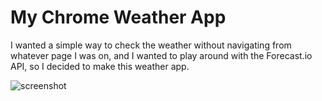 # My Chrome Weather App
I wanted a simple way to check the weather without navigating from whatever page I was on, and I wanted to play around with the Forecast.io API, so I decided to make this weather app.

![screenshot](https://github.com/owenso/chrome-weather-proj/blob/master/Screenshot.png "Screenshot")